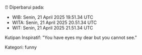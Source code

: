 ⏰ Diperbarui pada:
- WIB: Senin, 21 April 2025 19.51.34 UTC
- WITA: Senin, 21 April 2025 20.51.34 UTC
- WIT: Senin, 21 April 2025 21.51.34 UTC

Kutipan Inspiratif:
"You have eyes my dear but you cannot see."


Kategori: funny

